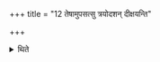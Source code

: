 +++
title = "12 तेषामुपसत्सु त्रयोदशन् दीक्षयन्ति"

+++

<details><summary>थिते</summary>

तेषामुपसत्सु त्रयोदशं दीक्षयन्ति १२
</details>
